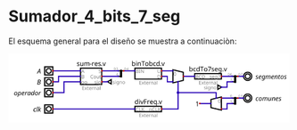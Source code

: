 # Sumador_4_bits_7_seg

El esquema general para el diseño se muestra a continuaciòn:

![Esquema_general](Pictures_1/sumador_esquema.png)
